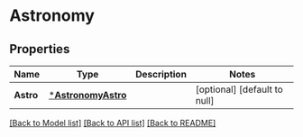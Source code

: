 # Astronomy

## Properties
Name | Type | Description | Notes
------------ | ------------- | ------------- | -------------
**Astro** | [***AstronomyAstro**](astronomy_astro.md) |  | [optional] [default to null]

[[Back to Model list]](../README.md#documentation-for-models) [[Back to API list]](../README.md#documentation-for-api-endpoints) [[Back to README]](../README.md)

